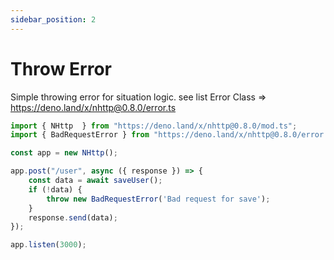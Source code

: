 ```yaml
---
sidebar_position: 2
---
```


# Throw Error
Simple throwing error for situation logic.
see list Error Class => https://deno.land/x/nhttp@0.8.0/error.ts
```js
import { NHttp  } from "https://deno.land/x/nhttp@0.8.0/mod.ts";
import { BadRequestError } from "https://deno.land/x/nhttp@0.8.0/error.ts";

const app = new NHttp();

app.post("/user", async ({ response }) => {
    const data = await saveUser();
    if (!data) {
        throw new BadRequestError('Bad request for save');
    }
    response.send(data);
});

app.listen(3000);
```